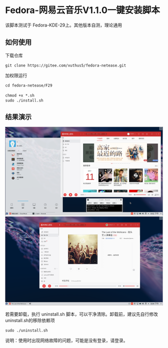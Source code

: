 # Fedora-网易云音乐V1.1.0一键安装脚本

该脚本测试于 Fedora-KDE-29上。其他版本自测，理论通用

## 如何使用

下载仓库

```
git clone https://gitee.com/xuthus5/fedora-netease.git
```

加权限运行

```
cd fedora-netease/F29

chmod +x *.sh
sudo ./install.sh
```

## 结果演示

![首页](./preview/index.png)
![详细](./preview/detail.png)

若需要卸载，执行 uninstall.sh 脚本，可以干净清除。卸载前，建议先自行修改uninstall.sh的移除依赖项

```
sudo ./uninstall.sh
```

说明：使用时出现网络故障的问题，可能是没有登录，请登录。
